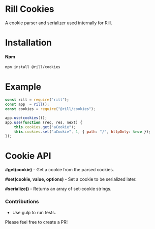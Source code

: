 # Rill Cookies
A cookie parser and serializer used internally for Rill.

# Installation

#### Npm
```console
npm install @rill/cookies
```

# Example

```javascript
const rill = require("rill");
const app  = rill();
const cookies = require("@rill/cookies");

app.use(cookies());
app.use(function (req, res, next) {
	this.cookies.get("aCookie");
	this.cookies.set("aCookie", 1, { path: "/", httpOnly: true });
});
```

# Cookie API
**#get(cookie)** - Get a cookie from the parsed cookies.

**#set(cookie, value, options)** - Set a cookie to be serialized later.

**#serialize()** - Returns an array of set-cookie strings.

### Contributions

* Use gulp to run tests.

Please feel free to create a PR!
